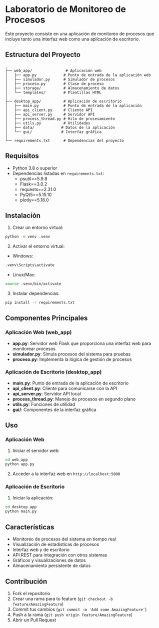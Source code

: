 # Laboratorio de Monitoreo de Procesos

Este proyecto consiste en una aplicación de monitoreo de procesos que incluye tanto una interfaz web como una aplicación de escritorio.

## Estructura del Proyecto

```
.
├── web_app/               # Aplicación web
│   ├── app.py            # Punto de entrada de la aplicación web
│   ├── simulador.py      # Simulador de procesos
│   ├── proceso.py        # Clase de proceso
│   ├── storage/          # Almacenamiento de datos
│   └── templates/        # Plantillas HTML
│
├── desktop_app/          # Aplicación de escritorio
│   ├── main.py           # Punto de entrada de la aplicación
│   ├── api_client.py     # Cliente API
│   ├── api_server.py     # Servidor API
│   ├── process_thread.py # Hilo de procesamiento
│   ├── utils.py          # Utilidades
│   ├── data/            # Datos de la aplicación
│   └── gui/             # Interfaz gráfica
│
└── requirements.txt      # Dependencias del proyecto
```

## Requisitos

- Python 3.8 o superior
- Dependencias listadas en `requirements.txt`:
  - psutil==5.9.8
  - Flask==3.0.2
  - requests==2.31.0
  - PyQt5==5.15.10
  - plotly==5.18.0

## Instalación

1. Crear un entorno virtual:
```bash
python -m venv .venv
```

2. Activar el entorno virtual:
- Windows:
```bash
.venv\Scripts\activate
```
- Linux/Mac:
```bash
source .venv/bin/activate
```

3. Instalar dependencias:
```bash
pip install -r requirements.txt
```

## Componentes Principales

### Aplicación Web (web_app)

- **app.py**: Servidor web Flask que proporciona una interfaz web para monitorear procesos
- **simulador.py**: Simula procesos del sistema para pruebas
- **proceso.py**: Implementa la lógica de gestión de procesos

### Aplicación de Escritorio (desktop_app)

- **main.py**: Punto de entrada de la aplicación de escritorio
- **api_client.py**: Cliente para comunicarse con la API
- **api_server.py**: Servidor API local
- **process_thread.py**: Manejo de procesos en segundo plano
- **utils.py**: Funciones de utilidad
- **gui/**: Componentes de la interfaz gráfica

## Uso

### Aplicación Web

1. Iniciar el servidor web:
```bash
cd web_app
python app.py
```

2. Acceder a la interfaz web en `http://localhost:5000`

### Aplicación de Escritorio

1. Iniciar la aplicación:
```bash
cd desktop_app
python main.py
```

## Características

- Monitoreo de procesos del sistema en tiempo real
- Visualización de estadísticas de procesos
- Interfaz web y de escritorio
- API REST para integración con otros sistemas
- Gráficos y visualizaciones de datos
- Almacenamiento persistente de datos

## Contribución

1. Fork el repositorio
2. Crear una rama para tu feature (`git checkout -b feature/AmazingFeature`)
3. Commit tus cambios (`git commit -m 'Add some AmazingFeature'`)
4. Push a la rama (`git push origin feature/AmazingFeature`)
5. Abrir un Pull Request 